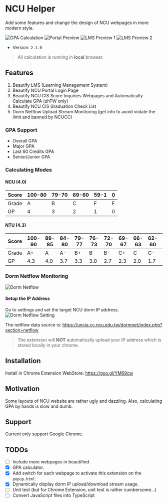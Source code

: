 # NCU Helper

Add some features and change the design of NCU webpages in more modern style.

![GPA Calculation](https://i.imgur.com/QcwunE7.gif)
![Portal Preview](https://i.imgur.com/OcwXEBk.png)
![LMS Preview 1](https://i.imgur.com/R2joDQJ.png)
![LMS Preview 2](https://i.imgur.com/hukqQzO.png)

* Version: `2.1.0`

> All calculation is running in **local** browser.

## Features

1. Beautify LMS (Learning Management System)
2. Beautify NCU Portal Login Page
3. Beautify NCU CIS Score Inquiries Webpages and Automatically Calculate GPA (zhTW only)
4. Beautify NCU CIS Graduation Check List
5. Dorm Netflow Upload Stream Monitoring (get info to avoid violate the limit and banned by NCUCC)

### GPA Support

* Overall GPA
* Major GPA
* Last 60 Credits GPA
* Senior/Junior GPA

### Calculating Modes

#### NCU (4.0)

| Score | 100-80 | 79-70 | 69-60 | 59-1 | 0 |
|-------|--------|-------|-------|------|---|
| Grade | A      | B     | C     | F    | F |
| GP    | 4      | 3     | 2     | 1    | 0 |

#### NTU (4.3)

| Score | 100-90 | 89-85 | 84-80 | 79-77 | 76-73 | 72-70 | 69-67 | 66-63 | 62-60 | 59-0 |
|-------|--------|-------|-------|-------|-------|-------|-------|-------|-------|------|
| Grade | A+     | A     | A-    | B+    | B     | B-    | C+    | C     | C-    | F    |
| GP    | 4.3    | 4.0   | 3.7   | 3.3   | 3.0   | 2.7   | 2.3   | 2.0   | 1.7   | 0    |

### Dorm Netflow Monitoring

![Dorm Netflow](https://i.imgur.com/gh9Cxue.gif)

#### Setup the IP Address

Go to settings and set the target NCU dorm IP address.
![Dorm Netflow Setting](https://i.imgur.com/SOSOTUG.png)

The netflow data source is: <https://uncia.cc.ncu.edu.tw/dormnet/index.php?section=netflow>

> The extension will **NOT** automatically upload your IP address which is stored locally in your chrome.

## Installation

Install in Chrome Extension WebStore: <https://goo.gl/YM69cw>

## Motivation

Some layouts of NCU website are rather ugly and dazzling. Also, calculating GPA
by hands is slow and dumb.

## Support

Current only support Google Chrome.

## TODOs

* [ ] Include more webpages in beautified.
* [x] GPA calculator.
* [x] Add switch for each webpage to activate this extension on the `popup.html`.
* [x] Dynamically display dorm IP upload/download stream usage.
* [ ] Unit test (but for Chrome Extension, unit test is rather cumbersome...)
* [ ] Convert JavaScript files into TypeScript
